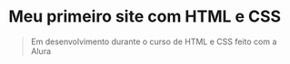 # Meu primeiro site com  HTML e CSS
> Em desenvolvimento durante o curso de HTML e CSS feito com a Alura
